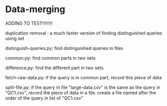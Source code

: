 # Data-merging

ADDING TO TEST!!!!!!!!

duplication removal :
a much faster version of finding distinguished queries using set

distinguish-queries.py:
find distinguished queries in files 

common.py:
find common parts in two sets

difference.py:
find the different part in two sets

fetch-raw-data.py:
if the query is in common part, record this piece of data

split-file.py:
if the query in file "large-data.csv" is the same as the query in "QC1.csv", record the piece of data in a file. create a file named after the order of the query in list of "QC1.csv"
